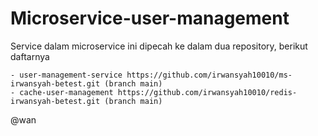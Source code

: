 # Microservice-user-management
Service dalam microservice ini dipecah ke dalam dua repository, berikut daftarnya

    - user-management-service https://github.com/irwansyah10010/ms-irwansyah-betest.git (branch main)
    - cache-user-management https://github.com/irwansyah10010/redis-irwansyah-betest.git (branch main)

@wan

